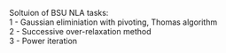 Soltuion of BSU NLA tasks:\
  1 - Gaussian eliminiation with pivoting, Thomas algorithm\
  2 - Successive over-relaxation method\
  3 - Power iteration
